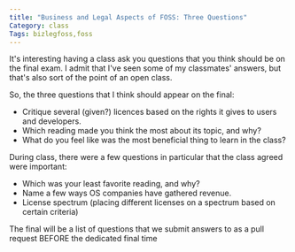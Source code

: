 ```yaml
---
title: "Business and Legal Aspects of FOSS: Three Questions"
Category: class
Tags: bizlegfoss,foss
---
```


It's interesting having a class ask you questions that you think should be on the final exam.
I admit that I've seen some of my classmates' answers, but that's also sort of the point of an open class.

So, the three questions that I think should appear on the final:

- Critique several (given?) licences based on the rights it gives to users and developers.
- Which reading made you think the most about its topic, and why?
- What do you feel like was the most beneficial thing to learn in the class?

During class, there were a few questions in particular that the class agreed were important:

- Which was your least favorite reading, and why?
- Name a few ways OS companies have gathered revenue.
- License spectrum (placing different licenses on a spectrum based on certain criteria)

The final will be a list of questions that we submit answers to as a pull request BEFORE the dedicated final time

